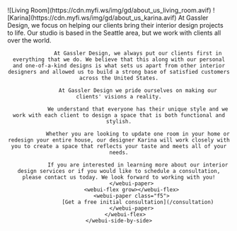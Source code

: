 <webui-data data-page-title="About {APP_NAME}" data-page-subtitle=""></webui-data>
<webui-data data-page-next-page='{"name":"Consultation Services","href":"/consultation"}'></webui-data>

<webui-flex column justify="center">
    <webui-side-by-side class="my-a">
        <webui-flex>
            <webui-paper class="ma-3 mt-1">
                ![Living Room](https://cdn.myfi.ws/img/gd/about_us_living_room.avif)
                <webui-flex class="hide-at-mobile" style="height:150px"></webui-flex>
            </webui-paper>
            <webui-paper>
                <webui-flex class="hide-at-mobile" style="height:150px"></webui-flex>
                ![Karina](https://cdn.myfi.ws/img/gd/about_us_karina.avif)
            </webui-paper>
        </webui-flex>
        <webui-flex column align="center" gap="2" class="ma-10 pa-10 theme-tertiary">
            <webui-paper>
                At Gassler Design, we focus on helping our clients bring their interior design projects to life. Our studio is based in the Seattle area, but we work with clients all over the world.

                At Gassler Design, we always put our clients first in everything that we do. We believe that this along with our personal and one-of-a-kind designs is what sets us apart from other interior designers and allowed us to build a strong base of satisfied customers across the United States.

                At Gassler Design we pride ourselves on making our clients' visions a reality.

                We understand that everyone has their unique style and we work with each client to design a space that is both functional and stylish.

                Whether you are looking to update one room in your home or redesign your entire house, our designer Karina will work closely with you to create a space that reflects your taste and meets all of your needs.

                If you are interested in learning more about our interior design services or if you would like to schedule a consultation, please contact us today. We look forward to working with you!
            </webui-paper>
            <webui-flex grow></webui-flex>
            <webui-paper class="f5">
                [Get a free initial consultation](/consultation)
            </webui-paper>
        </webui-flex>
    </webui-side-by-side>
</webui-flex>
